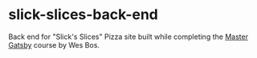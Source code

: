 # slick-slices-back-end

Back end for "Slick's Slices" Pizza site built while completing the [Master Gatsby](https://mastergatsby.com/) course by Wes Bos.

